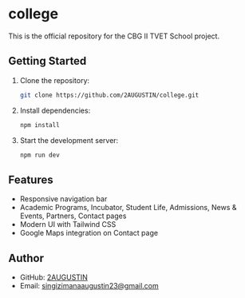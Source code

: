 # college

This is the official repository for the CBG II TVET School project.

## Getting Started

1. Clone the repository:
   ```sh
   git clone https://github.com/2AUGUSTIN/college.git
   ```
2. Install dependencies:
   ```sh
   npm install
   ```
3. Start the development server:
   ```sh
   npm run dev
   ```

## Features
- Responsive navigation bar
- Academic Programs, Incubator, Student Life, Admissions, News & Events, Partners, Contact pages
- Modern UI with Tailwind CSS
- Google Maps integration on Contact page

## Author
- GitHub: [2AUGUSTIN](https://github.com/2AUGUSTIN)
- Email: singizimanaaugustin23@gmail.com
